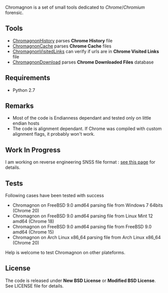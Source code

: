 Chromagnon is a set of small tools dedicated to _Chrome_/_Chromium_ forensic.

## Tools
* [ChromagnonHistory](https://github.com/JRBANCEL/Chromagnon/wiki/ChromagnonHistory-=-chromagnonHistory.py) parses **Chrome History** file
* [ChromagnonCache](https://github.com/JRBANCEL/Chromagnon/wiki/ChromagnonCache-=-chromagnonCache.py) parses **Chrome Cache** files
* [ChromagnonVisitedLinks](https://github.com/JRBANCEL/Chromagnon/wiki/ChromagnonVisitedLinks-=-chromagnonVisitedLinks.py) can verify if urls are in **Chrome Visited Links** file
* [ChromagnonDownload](https://github.com/JRBANCEL/Chromagnon/wiki/ChromagnonDownload-=-chromagnonDownload.py) parses **Chrome Downloaded Files** database

## Requirements
* Python 2.7

## Remarks
* Most of the code is Endianness dependant and tested only on little endian hosts
* The code is alignment dependant. If Chrome was compiled with custom alignment flags, it probably won't work.

## Work In Progress
I am working on reverse engineering SNSS file format : [see this page](https://github.com/JRBANCEL/Chromagnon/wiki/Reverse-Engineering-SNSS-Format) for details.

## Tests
Following cases have been tested with success
* Chromagnon on FreeBSD 9.0 amd64 parsing file from Windows 7 64bits (Chrome 20)
* Chromagnon on FreeBSD 9.0 amd64 parsing file from Linux Mint 12 amd64 (Chrome 18)
* Chromagnon on FreeBSD 9.0 amd64 parsing file from FreeBSD 9.0 amd64 (Chrome 15)
* Chromagnon on Arch Linux x86_64 parsing file from Arch Linux x86_64 (Chrome 20)

Help is welcome to test Chromagnon on other plateforms.

## License
The code is released under **New BSD License** or **Modified BSD License**. See LICENSE file for details.
